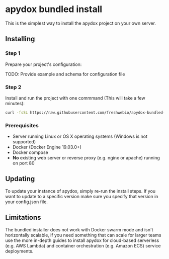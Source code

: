 # apydox bundled install

This is the simplest way to install the apydox project on your own server.

## Installing

### Step 1

Prepare your project's configuration:

TODO: Provide example and schema for configuration file

### Step 2

Install and run the project with one commmand (This will take a few minutes):

```bash
curl -fsSL https://raw.githubusercontent.com/freshwebio/apydox-bundled-install/master/install.sh | sh -s /absolute/path/to/config.json
```

### Prerequisites

- Server running Linux or OS X operating systems (Windows is not supported)
- Docker (Docker Engine 19.03.0+)
- Docker compose
- **No** existing web server or reverse proxy (e.g. nginx or apache) running on port 80

## Updating

To update your instance of apydox, simply re-run the install steps. If you want to update to a specific version make sure you specify that version in your config.json file.

## Limitations

The bundled installer does not work with Docker swarm mode and isn't horizontally scalable,
if you need something that can scale for larger teams use the more in-depth guides to install apydox
for cloud-based serverless (e.g. AWS Lambda) and container orchestration (e.g. Amazon ECS) service deployments.
